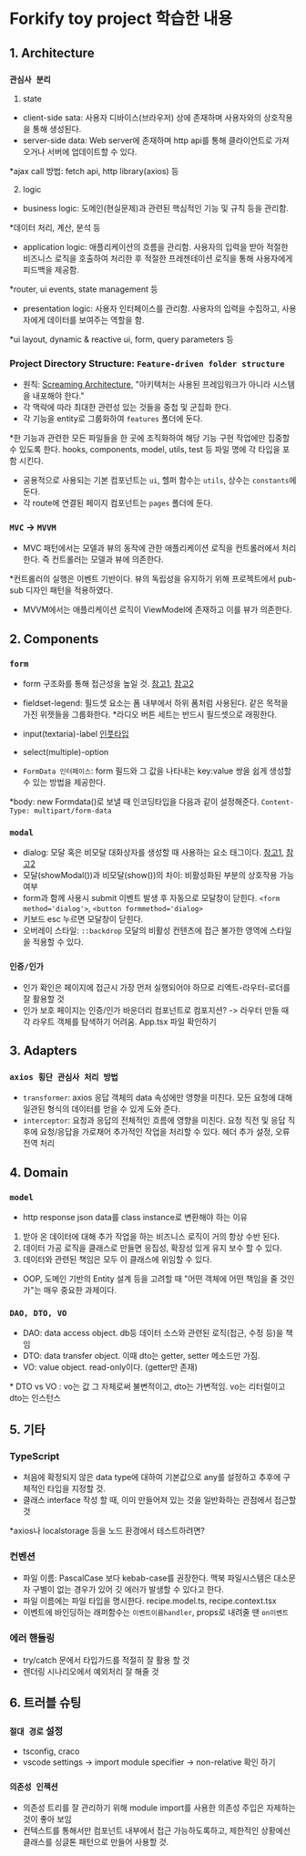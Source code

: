 # Forkify toy project 학습한 내용

## 1. Architecture

### `관심사 분리`

1. state

- client-side sata: 사용자 디바이스(브라우저) 상에 존재하며 사용자와의 상호작용을 통해 생성된다.
- server-side data: Web server에 존재하며 http api를 통해 클라이언트로 가져오거나 서버에 업데이트할 수 있다.

\*ajax call 방법: fetch api, http library(axios) 등

2. logic

- business logic: 도메인(현실문제)과 관련된 핵심적인 기능 및 규칙 등을 관리함.

\*데이터 처리, 계산, 분석 등

- application logic: 애플리케이션의 흐름을 관리함. 사용자의 입력을 받아 적절한 비즈니스 로직을 호출하여 처리한 후 적절한 프레젠테이션 로직을 통해 사용자에게 피드백을 제공함.

\*router, ui events, state management 등

- presentation logic: 사용자 인터페이스를 관리함. 사용자의 입력을 수집하고, 사용자에게 데이터를 보여주는 역할을 함.

\*ui layout, dynamic & reactive ui, form, query parameters 등

### Project Directory Structure: `Feature-driven folder structure`

- 원칙: [Screaming Architecture](https://blog.cleancoder.com/uncle-bob/2011/09/30/Screaming-Architecture.html), "아키텍처는 사용된 프레임워크가 아니라 시스템을 내포해야 한다."
- 각 맥락에 따라 최대한 관련성 있는 것들을 중첩 및 군집화 한다.
- 각 기능을 entity로 그룹화하여 `features` 폴더에 둔다.

\*한 기능과 관련한 모든 파일들을 한 곳에 조직화하여 해당 기능 구현 작업에만 집중할 수 있도록 한다. hooks, components, model, utils, test 등 파일 명에 각 타입을 포함 시킨다.

- 공용적으로 사용되는 기본 컴포넌트는 `ui`, 헬퍼 함수는 `utils`, 상수는 `constants`에 둔다.
- 각 route에 연결된 페이지 컴포넌트는 `pages` 폴더에 둔다.

### `MVC` -> `MVVM`

- MVC 패턴에서는 모델과 뷰의 동작에 관한 애플리케이션 로직을 컨트롤러에서 처리한다. 즉 컨트롤러는 모델과 뷰에 의존한다.

\*컨트롤러의 실행은 이벤트 기반이다. 뷰의 독립성을 유지하기 위해 프로젝트에서 pub-sub 디자인 패턴을 적용하였다.

- MVVM에서는 애플리케이션 로직이 ViewModel에 존재하고 이를 뷰가 의존한다.

## 2. Components

### `form`

- form 구조화를 통해 접근성을 높일 것. [참고1](https://ko.javascript.info/form-elements), [참고2](https://developer.mozilla.org/ko/docs/Learn/Forms/How_to_structure_a_web_form)
- fieldset-legend: 필드셋 요소는 폼 내부에서 하위 폼처럼 사용된다. 같은 목적을 가진 위젯들을 그룹화한다. \*라디오 버튼 세트는 반드시 필드셋으로 래핑한다.
- input(textaria)-label [인풋타입](https://developer.mozilla.org/en-US/docs/Web/HTML/Element/input#input_types)
- select(multiple)-option

- `FormData 인터페이스`: form 필드와 그 값을 나타내는 key:value 쌍을 쉽게 생성할 수 있는 방법을 제공한다.

\*body: new Formdata()로 보낼 때 인코딩타입을 다음과 같이 설정해준다. `Content-Type: multipart/form-data`

### `modal`

- dialog: 모달 혹은 비모달 대화상자를 생성할 때 사용하는 요소 태그이다. [참고1](https://ui.toast.com/posts/ko_20220518), [참고2](https://developer.mozilla.org/en-US/docs/Web/HTML/Element/dialog)
- 모달(showModal())과 비모달(show())의 차이: 비활성화된 부분의 상호작용 가능 여부
- form과 함께 사용시 submit 이벤트 발생 후 자동으로 모달창이 닫힌다. `<form method='dialog'>`, `<button formmethod='dialog>`
- 키보드 esc 누르면 모달창이 닫힌다.
- 오버레이 스타일: `::backdrop` 모달의 비활성 컨텐츠에 접근 불가한 영역에 스타일을 적용할 수 있다.

### `인증/인가`

- 인가 확인은 페이지에 접근시 가장 먼저 실행되어야 하므로 리액트-라우터-로더를 잘 활용할 것
- 인가 보호 페이지는 인증/인가 바운더리 컴포넌트로 컴포지션? -> 라우터 만들 때 각 라우트 객체를 탐색하기 어려움. App.tsx 파일 확인하기

## 3. Adapters

### `axios 횡단 관심사 처리 방법`

- `transformer`: axios 응답 객체의 data 속성에만 영향을 미친다. 모든 요청에 대해 일관된 형식의 데이터를 얻을 수 있게 도와 준다.
- `interceptor`: 요청과 응답의 전체적인 흐름에 영향을 미친다. 요청 직전 및 응답 직후에 요청/응답을 가로채어 추가적인 작업을 처리할 수 있다. 헤더 추가 설정, 오류 전역 처리

## 4. Domain

### `model`

- http response json data를 class instance로 변환해야 하는 이유

1. 받아 온 데이터에 대해 추가 작업을 하는 비즈니스 로직이 거의 항상 수반 된다.
2. 데이터 가공 로직을 클래스로 만들면 응집성, 확장성 있게 유지 보수 할 수 있다.
3. 데이터와 관련된 책임은 모두 이 클래스에 위임할 수 있다.

- OOP, 도메인 기반의 Entity 설계 등을 고려할 때 "어떤 객체에 어떤 책임을 줄 것인가"는 매우 중요한 과제이다.

### `DAO, DTO, VO`

- DAO: data access object. db등 데이터 소스와 관련된 로직(접근, 수정 등)을 책임
- DTO: data transfer object. 이때 dto는 getter, setter 메소드만 가짐.
- VO: value object. read-only이다. (getter만 존재)

\* DTO vs VO : vo는 값 그 자체로써 불변적이고, dto는 가변적임. vo는 리터럴이고 dto는 인스턴스

## 5. 기타

### TypeScript

- 처음에 확정되지 않은 data type에 대하여 기본값으로 any를 설정하고 추후에 구체적인 타입을 지정할 것.
- 클래스 interface 작성 할 때, 이미 만들어져 있는 것을 일반화하는 관점에서 접근할 것

\*axios나 localstorage 등을 노드 환경에서 테스트하려면?

### 컨벤션

- 파일 이름: PascalCase 보다 kebab-case를 권장한다. 맥북 파일시스템은 대소문자 구별이 없는 경우가 있어 깃 에러가 발생할 수 있다고 한다.
- 파일 이름에는 파일 타입을 명시한다. recipe.model.ts, recipe.context.tsx
- 이벤트에 바인딩하는 래퍼함수는 `이벤트이름handler`, props로 내려줄 땐 `on이벤트`

### 에러 핸들링

- try/catch 문에서 타입가드를 적절히 잘 활용 할 것
- 렌더링 시나리오에서 예외처리 잘 해줄 것

## 6. 트러블 슈팅

### `절대 경로` 설정

- tsconfig, craco
- vscode settings -> import module specifier -> non-relative 확인 하기

### `의존성 인젝션`

- 의존성 트리를 잘 관리하기 위해 module import를 사용한 의존성 주입은 자제하는 것이 좋아 보임
- 컨텍스트를 통해서만 컴포넌트 내부에서 접근 가능하도록하고, 제한적인 상황에선 클래스를 싱글톤 패턴으로 만들어 사용할 것.
